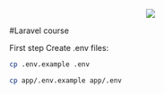 <p align="center"><img src="https://laravel.com/assets/img/components/logo-laravel.svg"></p>

#Laravel course

First step
Create .env files:
``` Bash 
cp .env.example .env

cp app/.env.example app/.env
``` 
